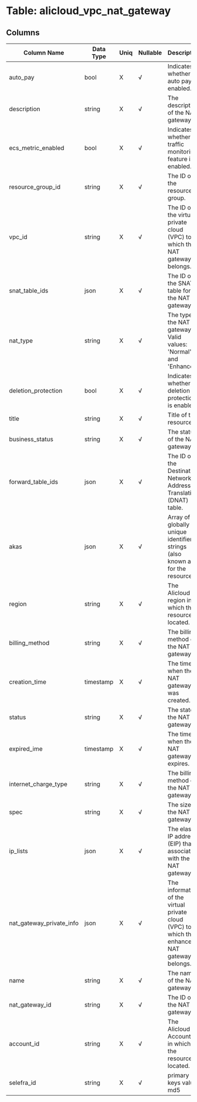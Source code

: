 # Table: alicloud_vpc_nat_gateway

## Columns 

|  Column Name   |  Data Type  | Uniq | Nullable | Description | 
|  ----  | ----  | ----  | ----  | ---- | 
| auto_pay | bool | X | √ | Indicates whether auto pay is enabled. | 
| description | string | X | √ | The description of the NAT gateway. | 
| ecs_metric_enabled | bool | X | √ | Indicates whether the traffic monitoring feature is enabled. | 
| resource_group_id | string | X | √ | The ID of the resource group. | 
| vpc_id | string | X | √ | The ID of the virtual private cloud (VPC) to which the NAT gateway belongs. | 
| snat_table_ids | json | X | √ | The ID of the SNAT table for the NAT gateway. | 
| nat_type | string | X | √ | The type of the NAT gateway. Valid values: 'Normal' and 'Enhanced'. | 
| deletion_protection | bool | X | √ | Indicates whether deletion protection is enabled. | 
| title | string | X | √ | Title of the resource. | 
| business_status | string | X | √ | The status of the NAT gateway. | 
| forward_table_ids | json | X | √ | The ID of the Destination Network Address Translation (DNAT) table. | 
| akas | json | X | √ | Array of globally unique identifier strings (also known as) for the resource. | 
| region | string | X | √ | The Alicloud region in which the resource is located. | 
| billing_method | string | X | √ | The billing method of the NAT gateway. | 
| creation_time | timestamp | X | √ | The time when the NAT gateway was created. | 
| status | string | X | √ | The state of the NAT gateway. | 
| expired_ime | timestamp | X | √ | The time when the NAT gateway expires. | 
| internet_charge_type | string | X | √ | The billing method of the NAT gateway. | 
| spec | string | X | √ | The size of the NAT gateway. | 
| ip_lists | json | X | √ | The elastic IP address (EIP) that is associated with the NAT gateway. | 
| nat_gateway_private_info | json | X | √ | The information of the virtual private cloud (VPC) to which the enhanced NAT gateway belongs. | 
| name | string | X | √ | The name of the NAT gateway. | 
| nat_gateway_id | string | X | √ | The ID of the NAT gateway. | 
| account_id | string | X | √ | The Alicloud Account ID in which the resource is located. | 
| selefra_id | string | X | √ | primary keys value md5 | 


